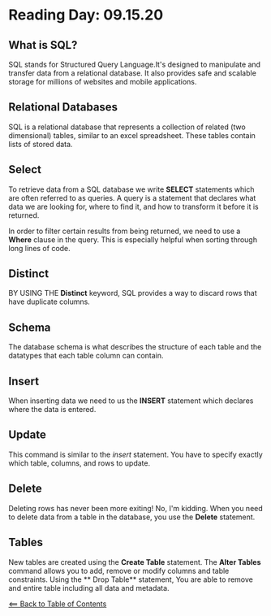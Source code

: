 # Reading Day: 09.15.20

## What is SQL?
SQL stands for Structured Query Language.It's designed to manipulate and transfer data from a relational database. It also provides safe and scalable storage for millions of websites and mobile applications.

## Relational Databases
SQL is a relational database that represents a collection of related (two dimensional) tables, similar to an excel spreadsheet. These tables contain lists of stored data. 

## Select
To retrieve data from a SQL database we write **SELECT** statements which are often referred to as queries. A query is a statement that declares what data we are looking for, where to find it, and how to transform it before it is returned.

In order to filter certain results from being returned, we need to use a **Where** clause in the query. This is especially helpful when sorting through long lines of code.

## Distinct
BY USING THE **Distinct** keyword, SQL provides a way to discard rows that have duplicate columns.

## Schema
The database schema is what describes the structure of each table and the datatypes that each table column can contain.

## Insert
When inserting data we need to us the **INSERT** statement which declares where the data is entered.

## Update
This command is similar to the *insert* statement. You have to specify exactly which table, columns, and rows to update.

## Delete
Deleting rows has never been more exiting! No, I'm kidding. When you need to delete data from a table in the database, you use the **Delete** statement.

## Tables
New tables are created using the **Create Table** statement. The **Alter Tables** command allows you to add, remove or modify columns and table constraints. Using the ** Drop Table** statement, You are able to remove and entire table including all data and metadata.

[<== Back to Table of Contents](index.md)